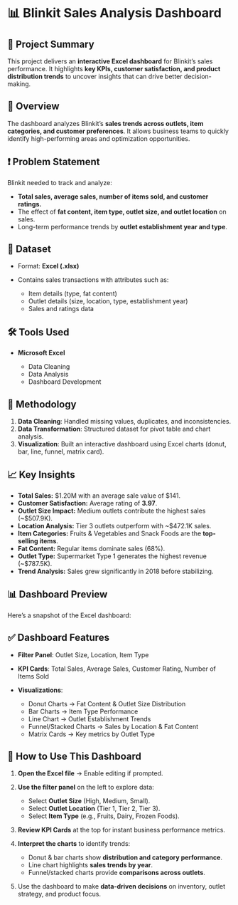 # 📊 Blinkit Sales Analysis Dashboard

## 🔹 Project Summary

This project delivers an **interactive Excel dashboard** for Blinkit’s sales performance. It highlights **key KPIs, customer satisfaction, and product distribution trends** to uncover insights that can drive better decision-making.



## 📌 Overview

The dashboard analyzes Blinkit’s **sales trends across outlets, item categories, and customer preferences**. It allows business teams to quickly identify high-performing areas and optimization opportunities.


## ❗ Problem Statement

Blinkit needed to track and analyze:

* **Total sales, average sales, number of items sold, and customer ratings.**
* The effect of **fat content, item type, outlet size, and outlet location** on sales.
* Long-term performance trends by **outlet establishment year and type**.


## 📂 Dataset

* Format: **Excel (.xlsx)**
* Contains sales transactions with attributes such as:

  * Item details (type, fat content)
  * Outlet details (size, location, type, establishment year)
  * Sales and ratings data


## 🛠 Tools Used

* **Microsoft Excel**

  * Data Cleaning
  * Data Analysis
  * Dashboard Development


## 🔧 Methodology

1. **Data Cleaning**: Handled missing values, duplicates, and inconsistencies.
2. **Data Transformation**: Structured dataset for pivot table and chart analysis.
3. **Visualization**: Built an interactive dashboard using Excel charts (donut, bar, line, funnel, matrix card).


## 📈 Key Insights

* **Total Sales:** \$1.20M with an average sale value of \$141.
* **Customer Satisfaction:** Average rating of **3.97**.
* **Outlet Size Impact:** Medium outlets contribute the highest sales (\~\$507.9K).
* **Location Analysis:** Tier 3 outlets outperform with \~\$472.1K sales.
* **Item Categories:** Fruits & Vegetables and Snack Foods are the **top-selling items**.
* **Fat Content:** Regular items dominate sales (68%).
* **Outlet Type:** Supermarket Type 1 generates the highest revenue (\~\$787.5K).
* **Trend Analysis:** Sales grew significantly in 2018 before stabilizing.
  

## 📊 Dashboard Preview

Here’s a snapshot of the Excel dashboard:




## ✅ Dashboard Features

* **Filter Panel**: Outlet Size, Location, Item Type
* **KPI Cards**: Total Sales, Average Sales, Customer Rating, Number of Items Sold
* **Visualizations**:

  * Donut Charts → Fat Content & Outlet Size Distribution
  * Bar Charts → Item Type Performance
  * Line Chart → Outlet Establishment Trends
  * Funnel/Stacked Charts → Sales by Location & Fat Content
  * Matrix Cards → Key metrics by Outlet Type

## 📝 How to Use This Dashboard

1. **Open the Excel file** → Enable editing if prompted.
2. **Use the filter panel** on the left to explore data:

   * Select **Outlet Size** (High, Medium, Small).
   * Select **Outlet Location** (Tier 1, Tier 2, Tier 3).
   * Select **Item Type** (e.g., Fruits, Dairy, Frozen Foods).
3. **Review KPI Cards** at the top for instant business performance metrics.
4. **Interpret the charts** to identify trends:

   * Donut & bar charts show **distribution and category performance**.
   * Line chart highlights **sales trends by year**.
   * Funnel/stacked charts provide **comparisons across outlets**.
5. Use the dashboard to make **data-driven decisions** on inventory, outlet strategy, and product focus.
